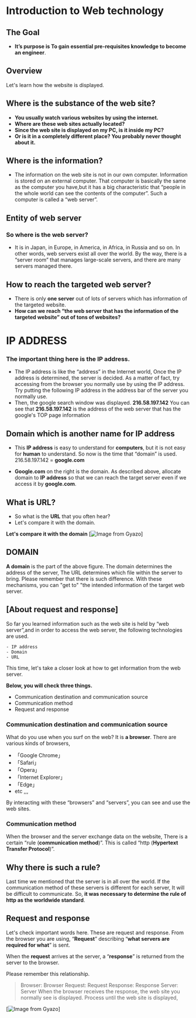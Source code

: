 # Introduction to Web technology

## The Goal

- **It’s purpose is To gain essential pre-requisites knowledge to become an engineer**.

## Overview

Let's learn how the website is displayed.

## Where is the substance of the web site?

- **You usually watch various websites by using the internet.**
- **Where are these web sites actually located?**
- **Since the web site is displayed on my PC, is it inside my PC?**
- **Or is it in a completely different place? You probably never thought about it.**

## Where is the information?

- The information on the web site is not in our own computer. Information is stored on an external computer. That computer is basically the same as the computer you have,but it has a big characteristic that “people in the whole world can see the contents of the computer”. Such a computer is called a “web server”.

## Entity of web server

### So where is the web server?

- It is in Japan, in Europe, in America, in Africa, in Russia and so on. In other words, web servers exist all over the world.  By the way, there is a “server room” that manages large-scale servers, and there are many servers managed there.

## How to reach the targeted web server?

- There is only **one server** out of lots of servers which has information of the targeted website.
- **How can we reach “the web server that has the information of the targeted website” out of tons of websites?**

# IP ADDRESS

### The important thing here is the IP address.
- The IP address is like the “address” in the Internet world,  Once the IP address is determined, the server is decided. As a matter of fact, try accessing from the browser you normally use by using the IP address.  Try putting the following IP address in the address bar of the server you normally use.
- Then, the google search window was displayed.
**216.58.197.142**
You can see that **216.58.197.142** is the address of the web server that has the google's TOP page information

## Domain which is another name for IP address

- This **IP address** is easy to understand for **computers**,  but it is not easy for **human** to understand.  So now is the time that “domain” is used.
216.58.197.142 = **google.com**

- **Google.com** on the right is the domain. As described above, allocate domain to **IP** **address** so that we can reach the target server even if we access it by **google.com**.

## What is URL?

- So what is the **URL** that you often hear?
- Let's compare it with the domain.

**Let's compare it with the domain**
[![Image from Gyazo](https://t.gyazo.com/teams/diveintocode/276f4e5f9f0df1f86c271dfad5d9f7d6.png)]

## DOMAIN

**A domain** is the part of the above figure.
The domain determines the address of the server,
The URL determines which file within the server to bring.
Please remember that there is such difference.
With these mechanisms, you can "get to" "the intended information of the target web server.

## [About request and response]

So far you learned information such as the web site is held by “web server”,and in order to access the web server, the following technologies are used.
```
- IP address
- Domain
- URL
```
This time, let's take a closer look at how to get information from the web server.

**Below, you will check three things.**

- Communication destination and communication source
- Communication method
- Request and response

### Communication destination and communication source

What do you use when you surf on the web?
It is **a browser**. There are various kinds of browsers,

- 「Google Chrome」
- 「Safari」
- 「Opera」
- 「Internet Explorer」
- 「Edge」
-  etc ,,,

By interacting with these “browsers” and “servers”, you can see and use the web sites.
### Communication method
When the browser and the server exchange data on the website,
There is a certain “rule (**communication method**)”.
This is called “http (**Hypertext Transfer Protocol**)”.

## Why there is such a rule?
Last time we mentioned that the server is in all over the world.
If the communication method of these servers is different for each server,
It will be difficult to communicate.
So, **it was necessary to determine the rule of http as the worldwide standard**.

## Request and response

Let's check important words here.
These are request and response.
From the browser you are using,
“**Request**” describing “**what servers are required for what**” is sent.

When the **request** arrives at the server, a “**response**” is returned from the server to the browser.

Please remember this relationship.

> Browser: Browser Request: Request Response: Response Server: Server
When the browser receives the response, the web site you normally see is displayed.
Process until the web site is displayed,

[![Image from Gyazo](https://t.gyazo.com/teams/diveintocode/0f98ce9cfcc41fc6dffac7c41171e098.png)]


 










